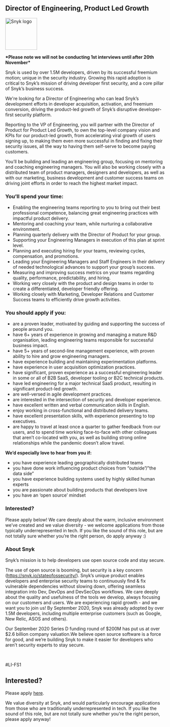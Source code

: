Director of Engineering, Product Led Growth
---

<img src="https://res.cloudinary.com/snyk/image/upload/v1537345894/press-kit/brand/logo-black.png" width="100" alt="Snyk logo" />

<p><strong>*Please note we will not be conducting 1st interviews until after 20th November*</strong></p>
<p><span style="font-weight: 400;">Snyk is used by over 1.5M developers, driven by its successful freemium motion; unique in the security industry. Growing this rapid adoption is critical to Snyk’s mission of driving developer first security, and a core pillar of Snyk’s business success.</span></p>
<p>We're looking for a Director of Engineering who can lead Snyk’s development efforts in developer acquisition, activation, and freemium conversion, driving the product-led growth of Snyk’s disruptive developer-first security platform.</p>
<p><span style="font-weight: 400;">Reporting to the VP of Engineering, you will partner with the Director of Product for Product Led Growth, to own the top-level company vision and KPIs for our product-led growth, from accelerating viral growth of users signing up, to making them even more successful in finding and fixing their security issues, all the way to having them self-serve to become paying customers.&nbsp;</span></p>
<p><span style="font-weight: 400;">You’ll be building and leading an engineering group, focusing on mentoring and coaching engineering managers. You will also be working closely with a distributed team of product managers, designers and developers, as well as with our marketing, business development and customer success teams on driving joint efforts in order to reach the highest market impact.</span></p>
<h3><strong>You’ll spend your time:</strong></h3>
<ul>
<li style="font-weight: 400;"><span style="font-weight: 400;">Enabling the engineering teams reporting to you to bring out their best professional competence, balancing great engineering practices with impactful product delivery.</span></li>
<li style="font-weight: 400;"><span style="font-weight: 400;">Mentoring and coaching your team, while nurturing a collaborative environment.</span></li>
<li style="font-weight: 400;"><span style="font-weight: 400;">Planning quarterly delivery with the Director of Product for your group.</span></li>
<li style="font-weight: 400;"><span style="font-weight: 400;">Supporting your Engineering Managers in execution of this plan at sprint level.</span></li>
<li style="font-weight: 400;"><span style="font-weight: 400;">Planning and executing hiring for your teams, reviewing cycles, compensation, and promotions.</span></li>
<li style="font-weight: 400;"><span style="font-weight: 400;">Leading your Engineering Managers and Staff Engineers in their delivery of needed technological advances to support your group’s success.</span></li>
<li style="font-weight: 400;"><span style="font-weight: 400;">Measuring and improving success metrics on your teams regarding quality, performance, predictability, and hiring.</span></li>
<li style="font-weight: 400;"><span style="font-weight: 400;">Working very closely with the product and design teams in order to create a differentiated, developer friendly offering.&nbsp;</span></li>
<li style="font-weight: 400;"><span style="font-weight: 400;">Working closely with Marketing, Developer Relations and Customer Success teams to efficiently drive growth activities.</span></li>
</ul>
<h3><strong>You should apply if you:</strong></h3>
<ul>
<li style="font-weight: 400;"><span style="font-weight: 400;">are a proven leader, motivated by guiding and supporting the success of people around you.</span></li>
<li style="font-weight: 400;"><span style="font-weight: 400;">have 6+ years of experience in growing and managing a mature R&amp;D organisation, leading engineering teams responsible for successful business impact.</span></li>
<li style="font-weight: 400;"><span style="font-weight: 400;">have 5+ years of second-line management experience, with proven ability to hire and grow engineering managers.</span></li>
<li style="font-weight: 400;"><span style="font-weight: 400;">have experience building and maintaining experimentation platforms.</span></li>
<li style="font-weight: 400;"><span style="font-weight: 400;">have experience in user acquisition optimization practices.</span></li>
<li style="font-weight: 400;"><span style="font-weight: 400;">have significant, proven experience as a successful engineering leader in some or all of B2B SaaS, developer tooling or B2C technical products.</span></li>
<li style="font-weight: 400;"><span style="font-weight: 400;">have led engineering for a major technical SaaS product, resulting in significant product-led growth.</span></li>
<li style="font-weight: 400;"><span style="font-weight: 400;">are well-versed in agile development practices.</span></li>
<li style="font-weight: 400;"><span style="font-weight: 400;">are interested in the intersection of security and developer experience.</span></li>
<li style="font-weight: 400;"><span style="font-weight: 400;">have excellent written and verbal communication skills in English.</span></li>
<li style="font-weight: 400;"><span style="font-weight: 400;">enjoy working in cross-functional and distributed delivery teams.</span></li>
<li style="font-weight: 400;"><span style="font-weight: 400;">have excellent presentation skills, with experience presenting to top executives.</span></li>
<li style="font-weight: 400;"><span style="font-weight: 400;">are happy to travel at least once a quarter to gather feedback from our users, and to spend time working face-to-face with other colleagues that aren’t co-located with you, as well as building strong online relationships while the pandemic doesn’t allow travel.</span></li>
</ul>
<p><strong>We’d especially love to hear from you if:</strong></p>
<ul>
<li style="font-weight: 400;"><span style="font-weight: 400;">you have experience leading geographically distributed teams</span></li>
<li style="font-weight: 400;"><span style="font-weight: 400;">you have done work influencing product choices from “outside”/”the data side”</span></li>
<li style="font-weight: 400;"><span style="font-weight: 400;">you have experience building systems used by highly skilled human experts</span></li>
<li style="font-weight: 400;"><span style="font-weight: 400;">you are passionate about building products that developers love</span></li>
<li style="font-weight: 400;"><span style="font-weight: 400;">you have an ‘open source’ mindset</span></li>
</ul>
<h3><strong>Interested?</strong></h3>
<p><span style="font-weight: 400;">Please apply below! We care deeply about the warm, inclusive environment we’ve created and we value diversity - we welcome applications from those typically underrepresented in tech. If you like the sound of this role, but are not totally sure whether you’re the right person, do apply anyway :)</span></p>
<h3><strong>About Snyk</strong></h3>
<p><span style="font-weight: 400;">Snyk’s mission is to help developers use open source code and stay secure.</span></p>
<p><span style="font-weight: 400;">The use of open source is booming, but security is a key concern (</span><a href="https://snyk.io/stateofossecurity/"><span style="font-weight: 400;">https://snyk.io/stateofossecurity/</span></a><span style="font-weight: 400;">). Snyk’s unique product enables developers and enterprise security teams to continuously find &amp; fix vulnerable dependencies without slowing down, offering seamless integration into Dev, DevOps and DevSecOps workflows. We care deeply about the quality and usefulness of the tools we develop, always focusing on our customers and users. We are experiencing rapid growth - and we want you to join us! By September 2020, Snyk was already adopted by over 1.5M developers, including multiple enterprise customers (such as Google, New Relic, ASOS and others).</span></p>
<p><span style="font-weight: 400;">Our September 2020 Series D funding round of $200M has put us at over $2.6 billion company valuation.We believe open source software is a force for good, and we’re building Snyk to make it easier for developers who aren’t security experts to stay secure.</span></p>
<p>&nbsp;</p>
<p><span style="font-weight: 400;">#LI-FS1</span></p>

Interested?
---

Please apply [here](https://boards.greenhouse.io/snyk/jobs/4945032002#app).

We value diversity at Snyk, and would particularly encourage applications from those who are traditionally underrepresented in tech.
If you like the sound of this role, but are not totally sure whether you’re the right person, please apply anyway!
